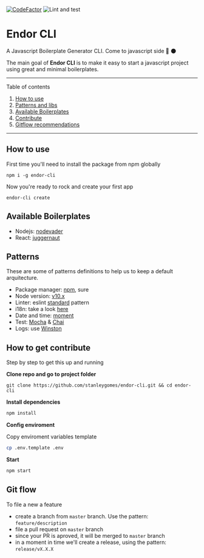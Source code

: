 [![CodeFactor](https://www.codefactor.io/repository/github/stanleygomes/endor-cli/badge)](https://www.codefactor.io/repository/github/stanleygomes/endor-cli)
![Lint and test](https://github.com/stanleygomes/endor-cli/workflows/Lint%20and%20test/badge.svg)

# Endor CLI

A Javascript Boilerplate Generator CLI. Come to javascript side 🚀 🌑

The main goal of **Endor CLI** is to make it easy to start a javascript project using great and minimal boilerplates.

*******
Table of contents
 1. [How to use](#startup)
 2. [Patterns and libs](#patterns)
 3. [Available Boilerplates](#boilerplates)
 4. [Contribute](#contribute)
 5. [Gitflow recommendations](#gitflow)
*******

<div id='startup'/>

## How to use

First time you'll need to install the package from npm globally

```
npm i -g endor-cli
```

Now you're ready to rock and create your first app

```
endor-cli create
```

<div id='startup'/>

## Available Boilerplates

- Nodejs: [nodevader](https://github.com/stanleygomes/nodevader)
- React: [juggernaut](https://github.com/SoftboxLab/juggernaut)

<div id='patterns'/>

## Patterns

These are some of patterns definitions to help us to keep a default arquitecture.

- Package manager: [npm](https://medium.com/@vincentnewkirk/npm-vs-yarn-2019-e88757b17038), sure
- Node version: [v10.x](https://nodejs.org/ca/blog/release/v10.16.3)
- Linter: eslint [standard](https://standardjs.com) pattern
- i18n: take a look [here](https://www.npmjs.com/package/i18n)
- Date and time: [moment](https://momentjs.com)
- Test: [Mocha](https://mochajs.org) & [Chai](https://www.chaijs.com)
- Logs: use [Winston](https://www.npmjs.com/package/winston)

<div id='contribute'/>

## How to get contribute

Step by step to get this up and running

**Clone repo and go to project folder**

```
git clone https://github.com/stanleygomes/endor-cli.git && cd endor-cli
```

**Install dependencies**

```bash
npm install
```

**Config enviroment**

Copy enviroment variables template

```bash
cp .env.template .env
```

**Start**

```bash
npm start
```

<div id='gitflow'/>

## Git flow

To file a new a feature

- create a branch from `master` branch. Use the pattern: `feature/description`
- file a pull request on `master` branch
- since your PR is aproved, it will be merged to `master` branch
- in a moment in time we'll create a release, using the pattern: `release/vX.X.X`
